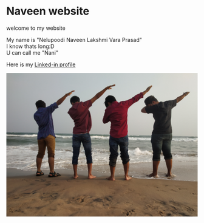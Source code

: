 # Naveen website

welcome to my website

My name is "Nelupoodi Naveen Lakshmi Vara Prasad"  
I know thats long:D  
U can call me "Nani"

Here is my [Linked-in profile](https://www.linkedin.com/in/nelupoodi-naveen-3356a7201/)

![U cant do epic shitt with normal people](photo.png)